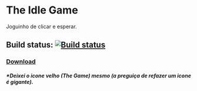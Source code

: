 # The Idle Game
Joguinho de clicar e esperar.

## Build status: [![Build status](https://ci.appveyor.com/api/projects/status/aavvtr367p07u59d?svg=true)](https://ci.appveyor.com/project/allanf181/theidlegame-c-sharp)

### [Download](http://gamejolt.com/games/the-idle-game-joguinho-de-clicar-e-esperar/144623/download/build/327936)

##### *Deixei o icone velho (The Game) mesmo (a preguiça de refazer um icone é gigante).
